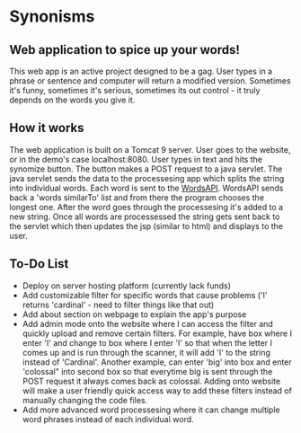 # Synonisms
## Web application to spice up your words!

This web app is an active project designed to be a gag. User types in a phrase or sentence and computer will return a modified version. Sometimes it's funny, sometimes it's serious, sometimes its out control - it truly depends on the words you give it. 


## How it works
The web application is built on a Tomcat 9 server. User goes to the website, or in the demo's case localhost:8080. User types in text and hits the synomize button. The button makes a POST request to a java servlet. The java servlet sends the data to the processesing app which splits the string into individual words. Each word is sent to the [WordsAPI](https://www.wordsapi.com/). WordsAPI sends back a 'words similarTo' list and from there the program chooses the longest one. After the word goes through the processesing it's added to a new string. Once all words are processessed the string gets sent back to the servlet which then updates the jsp (similar to html) and displays to the user.

## To-Do List
- Deploy on server hosting platform (currently lack funds)
- Add customizable filter for specific words that cause problems ('I' returns 'cardinal' - need to filter things like that out)
- Add about section on webpage to explain the app's purpose
- Add admin mode onto the website where I can access the filter and quickly upload and remove certain filters. For example, have box where I enter 'I' and change to box where I enter 'I' so that when the letter I comes up and is run through the scanner, it will add 'I' to the string instead of 'Cardinal'. Another example, can enter 'big' into box and enter 'colossal" into second box so that everytime big is sent through the POST request it always comes back as colossal. Adding onto website will make a user friendly quick access way to add these filters instead of manually changing the code files.
- Add more advanced word processesing where it can change multiple word phrases instead of each individual word.
